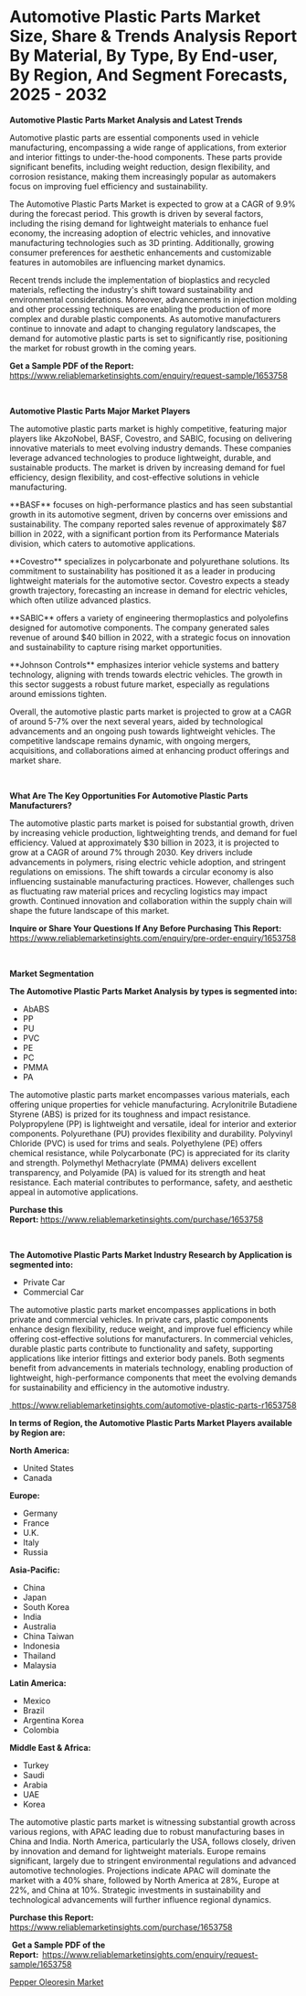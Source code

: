 <p><h1>Automotive Plastic Parts Market Size, Share & Trends Analysis Report By Material, By Type, By End-user, By Region, And Segment Forecasts, 2025 - 2032</h1></p><p><strong>Automotive Plastic Parts Market Analysis and Latest Trends</strong></p>
<p><p>Automotive plastic parts are essential components used in vehicle manufacturing, encompassing a wide range of applications, from exterior and interior fittings to under-the-hood components. These parts provide significant benefits, including weight reduction, design flexibility, and corrosion resistance, making them increasingly popular as automakers focus on improving fuel efficiency and sustainability.</p><p>The Automotive Plastic Parts Market is expected to grow at a CAGR of 9.9% during the forecast period. This growth is driven by several factors, including the rising demand for lightweight materials to enhance fuel economy, the increasing adoption of electric vehicles, and innovative manufacturing technologies such as 3D printing. Additionally, growing consumer preferences for aesthetic enhancements and customizable features in automobiles are influencing market dynamics.</p><p>Recent trends include the implementation of bioplastics and recycled materials, reflecting the industry's shift toward sustainability and environmental considerations. Moreover, advancements in injection molding and other processing techniques are enabling the production of more complex and durable plastic components. As automotive manufacturers continue to innovate and adapt to changing regulatory landscapes, the demand for automotive plastic parts is set to significantly rise, positioning the market for robust growth in the coming years.</p></p>
<p><strong>Get a Sample PDF of the Report:&nbsp;</strong> <a href="https://www.reliablemarketinsights.com/enquiry/request-sample/1653758?utm_campaign=3091&utm_medium=2&utm_source=Github&utm_content=ia&utm_term=07032025&utm_id=automotive-plastic-parts">https://www.reliablemarketinsights.com/enquiry/request-sample/1653758</a></p>
<p>&nbsp;</p>
<p><strong>Automotive Plastic Parts Major Market Players</strong></p>
<p><p>The automotive plastic parts market is highly competitive, featuring major players like AkzoNobel, BASF, Covestro, and SABIC, focusing on delivering innovative materials to meet evolving industry demands. These companies leverage advanced technologies to produce lightweight, durable, and sustainable products. The market is driven by increasing demand for fuel efficiency, design flexibility, and cost-effective solutions in vehicle manufacturing.</p><p>**BASF** focuses on high-performance plastics and has seen substantial growth in its automotive segment, driven by concerns over emissions and sustainability. The company reported sales revenue of approximately $87 billion in 2022, with a significant portion from its Performance Materials division, which caters to automotive applications.</p><p>**Covestro** specializes in polycarbonate and polyurethane solutions. Its commitment to sustainability has positioned it as a leader in producing lightweight materials for the automotive sector. Covestro expects a steady growth trajectory, forecasting an increase in demand for electric vehicles, which often utilize advanced plastics.</p><p>**SABIC** offers a variety of engineering thermoplastics and polyolefins designed for automotive components. The company generated sales revenue of around $40 billion in 2022, with a strategic focus on innovation and sustainability to capture rising market opportunities.</p><p>**Johnson Controls** emphasizes interior vehicle systems and battery technology, aligning with trends towards electric vehicles. The growth in this sector suggests a robust future market, especially as regulations around emissions tighten.</p><p>Overall, the automotive plastic parts market is projected to grow at a CAGR of around 5-7% over the next several years, aided by technological advancements and an ongoing push towards lightweight vehicles. The competitive landscape remains dynamic, with ongoing mergers, acquisitions, and collaborations aimed at enhancing product offerings and market share.</p></p>
<p>&nbsp;</p>
<p><strong>What Are The Key Opportunities For Automotive Plastic Parts Manufacturers?</strong></p>
<p><p>The automotive plastic parts market is poised for substantial growth, driven by increasing vehicle production, lightweighting trends, and demand for fuel efficiency. Valued at approximately $30 billion in 2023, it is projected to grow at a CAGR of around 7% through 2030. Key drivers include advancements in polymers, rising electric vehicle adoption, and stringent regulations on emissions. The shift towards a circular economy is also influencing sustainable manufacturing practices. However, challenges such as fluctuating raw material prices and recycling logistics may impact growth. Continued innovation and collaboration within the supply chain will shape the future landscape of this market.</p></p>
<p><strong>Inquire or Share Your Questions If Any Before Purchasing This Report:</strong> <a href="https://www.reliablemarketinsights.com/enquiry/pre-order-enquiry/1653758?utm_campaign=3091&utm_medium=2&utm_source=Github&utm_content=ia&utm_term=07032025&utm_id=automotive-plastic-parts">https://www.reliablemarketinsights.com/enquiry/pre-order-enquiry/1653758</a></p>
<p>&nbsp;</p>
<p><strong>Market Segmentation</strong></p>
<p><strong>The Automotive Plastic Parts Market Analysis by types is segmented into:</strong></p>
<p><ul><li>AbABS</li><li>PP</li><li>PU</li><li>PVC</li><li>PE</li><li>PC</li><li>PMMA</li><li>PA</li></ul></p>
<p><p>The automotive plastic parts market encompasses various materials, each offering unique properties for vehicle manufacturing. Acrylonitrile Butadiene Styrene (ABS) is prized for its toughness and impact resistance. Polypropylene (PP) is lightweight and versatile, ideal for interior and exterior components. Polyurethane (PU) provides flexibility and durability. Polyvinyl Chloride (PVC) is used for trims and seals. Polyethylene (PE) offers chemical resistance, while Polycarbonate (PC) is appreciated for its clarity and strength. Polymethyl Methacrylate (PMMA) delivers excellent transparency, and Polyamide (PA) is valued for its strength and heat resistance. Each material contributes to performance, safety, and aesthetic appeal in automotive applications.</p></p>
<p><strong>Purchase this Report:&nbsp;</strong><a href="https://www.reliablemarketinsights.com/purchase/1653758?utm_campaign=3091&utm_medium=2&utm_source=Github&utm_content=ia&utm_term=07032025&utm_id=automotive-plastic-parts">https://www.reliablemarketinsights.com/purchase/1653758</a></p>
<p>&nbsp;</p>
<p><strong>The Automotive Plastic Parts Market Industry Research by Application is segmented into:</strong></p>
<p><ul><li>Private Car</li><li>Commercial Car</li></ul></p>
<p><p>The automotive plastic parts market encompasses applications in both private and commercial vehicles. In private cars, plastic components enhance design flexibility, reduce weight, and improve fuel efficiency while offering cost-effective solutions for manufacturers. In commercial vehicles, durable plastic parts contribute to functionality and safety, supporting applications like interior fittings and exterior body panels. Both segments benefit from advancements in materials technology, enabling production of lightweight, high-performance components that meet the evolving demands for sustainability and efficiency in the automotive industry.</p></p>
<p><a href="https://www.reliablemarketinsights.com/automotive-plastic-parts-r1653758?utm_campaign=3091&utm_medium=2&utm_source=Github&utm_content=ia&utm_term=07032025&utm_id=automotive-plastic-parts">&nbsp;https://www.reliablemarketinsights.com/automotive-plastic-parts-r1653758</a></p>
<p><strong>In terms of Region, the Automotive Plastic Parts Market Players available by Region are:</strong></p>
<p>
    <p> <strong> North America: </strong>
        <ul>
            <li>United States</li>
            <li>Canada</li>
        </ul>
        </p> 
    <p> <strong> Europe: </strong>
        <ul>
            <li>Germany</li>
            <li>France</li>
            <li>U.K.</li>
            <li>Italy</li>
            <li>Russia</li>
        </ul>
        </p> 
    <p> <strong> Asia-Pacific: </strong>
        <ul>
            <li>China</li>
            <li>Japan</li>
            <li>South Korea</li>
            <li>India</li>
            <li>Australia</li>
            <li>China Taiwan</li>
            <li>Indonesia</li>
            <li>Thailand</li>
            <li>Malaysia</li>
        </ul>
        </p> 
    <p> <strong> Latin America: </strong>
        <ul>
            <li>Mexico</li>
            <li>Brazil</li>
            <li>Argentina Korea</li>
            <li>Colombia</li>
        </ul>
        </p> 
    <p> <strong> Middle East & Africa: </strong>
        <ul>
            <li>Turkey</li>
            <li>Saudi</li>
            <li>Arabia</li>
            <li>UAE</li>
            <li>Korea</li>
        </ul>
    </p>
    </p>
<p><p>The automotive plastic parts market is witnessing substantial growth across various regions, with APAC leading due to robust manufacturing bases in China and India. North America, particularly the USA, follows closely, driven by innovation and demand for lightweight materials. Europe remains significant, largely due to stringent environmental regulations and advanced automotive technologies. Projections indicate APAC will dominate the market with a 40% share, followed by North America at 28%, Europe at 22%, and China at 10%. Strategic investments in sustainability and technological advancements will further influence regional dynamics.</p></p>
<p><strong>Purchase this Report: </strong><a href="https://www.reliablemarketinsights.com/purchase/1653758?utm_campaign=3091&utm_medium=2&utm_source=Github&utm_content=ia&utm_term=07032025&utm_id=automotive-plastic-parts">https://www.reliablemarketinsights.com/purchase/1653758</a></p>
<p>&nbsp;<strong>Get a Sample PDF of the Report:&nbsp;&nbsp;</strong><a href="https://www.reliablemarketinsights.com/enquiry/request-sample/1653758?utm_campaign=3091&utm_medium=2&utm_source=Github&utm_content=ia&utm_term=07032025&utm_id=automotive-plastic-parts">https://www.reliablemarketinsights.com/enquiry/request-sample/1653758</a></p>
<p><strong></strong></p>
<p><p><a href="https://github.com/ugurgyuri/Market-Research-Report-List-1/blob/main/pepper-oleoresin-market.md?utm_campaign=3091&utm_medium=2&utm_source=Github&utm_content=ia&utm_term=07032025&utm_id=automotive-plastic-parts">Pepper Oleoresin Market</a></p></p>